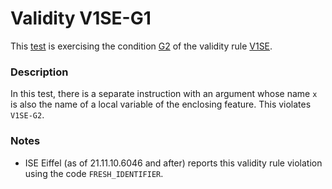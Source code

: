 # Validity V1SE-G1

This [test](.) is exercising the condition [G2](../Readme.md) of the validity rule [V1SE](../../v1se/Readme.md).

### Description

In this test, there is a separate instruction with an argument whose name `x` is also the name of a local variable of the enclosing feature. This violates `V1SE-G2`.

### Notes

* ISE Eiffel (as of 21.11.10.6046 and after) reports this validity rule violation using the code `FRESH_IDENTIFIER`.
